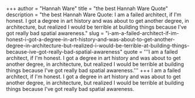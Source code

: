 +++
author = "Hannah Ware"
title = "the best Hannah Ware Quote"
description = "the best Hannah Ware Quote: I am a failed architect, if I'm honest. I got a degree in art history and was about to get another degree, in architecture, but realized I would be terrible at building things because I've got really bad spatial awareness."
slug = "i-am-a-failed-architect-if-im-honest-i-got-a-degree-in-art-history-and-was-about-to-get-another-degree-in-architecture-but-realized-i-would-be-terrible-at-building-things-because-ive-got-really-bad-spatial-awareness"
quote = '''I am a failed architect, if I'm honest. I got a degree in art history and was about to get another degree, in architecture, but realized I would be terrible at building things because I've got really bad spatial awareness.'''
+++
I am a failed architect, if I'm honest. I got a degree in art history and was about to get another degree, in architecture, but realized I would be terrible at building things because I've got really bad spatial awareness.
